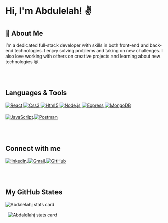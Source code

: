 

# Hi, I'm Abdulelah! ✌️
## 🚀 About Me

I’m a dedicated full-stack developer with skills in both front-end and back-end technologies. I enjoy solving problems and taking on new challenges. I also love working with others on creative projects and learning about new technologies 😍.<p>

<br><br>
## Languages & Tools
<a href="https://react.dev/" target="blank">
<img align="center" src="https://img.shields.io/badge/React-20232A?style=for-the-badge&logo=react&logoColor=61DAFB" alt="React"  />
</a>
<a href="https://www.w3schools.com/css/" target="blank">
<img align="center" src="https://img.shields.io/badge/CSS3-1572B6?style=for-the-badge&logo=css3&logoColor=white" alt="Css3"  />
</a>
<a href="https://www.w3.org/html/" target="blank">
<img align="center" src="https://img.shields.io/badge/HTML5-E34F26?style=for-the-badge&logo=html5&logoColor=white" alt="Html5"  />
</a>
<a href="https://nodejs.org" target="blank">
<img align="center" src="https://img.shields.io/badge/Node%20js-339933?style=for-the-badge&logo=nodedotjs&logoColor=white" alt="Node.js"  />
</a>
<a href="https://expressjs.com" target="blank">
<img align="center" src="https://img.shields.io/badge/Express%20js-000000?style=for-the-badge&logo=express&logoColor=white" alt="Express"  />
</a>
<a href="https://www.mongodb.com/" target="blank">
<img align="center" src="https://img.shields.io/badge/MongoDB-4EA94B?style=for-the-badge&logo=mongodb&logoColor=white" alt="MongoDB"  />
</a>
<br><br>

<a href="https://developer.mozilla.org/en-US/docs/Web/JavaScript" target="blank">
<img align="center" src="https://img.shields.io/badge/JavaScript-323330?style=for-the-badge&logo=javascript&logoColor=F7DF1E" alt="JavaScript" />
</a>
<a href="https://www.postman.com/" target="blank">
<img align="center" src="https://img.shields.io/badge/Postman-FF6C37?style=for-the-badge&logo=Postman&logoColor=white" 
  alt="Postman"/>
</a>


<br><br>
## Connect with me

<a href="#" target="blank">
<img align="center" src="https://img.shields.io/badge/LinkedIn-0077B5?style=for-the-badge&logo=linkedin&logoColor=white" 
  alt="linkedIn"/>
</a>
<a href="mailto:abdalelahaljamal@gmail.com">
<img align="center" src="https://img.shields.io/badge/Gmail-D14836?style=for-the-badge&logo=gmail&logoColor=white" 
  alt="Gmail"/>
</a>
<a href="https://github.com/Abdalelahj">
<img align="center" src="https://img.shields.io/badge/GitHub-100000?style=for-the-badge&logo=github&logoColor=white" 
  alt="GitHub"/>
</a>



<br><br>
## My GitHub States
<img align="center" src="https://github-readme-stats.vercel.app/api/top-langs?username=Abdalelahj&theme=default&title_color=000000&text_color=000000&bg_color=ffffff&hide_border=true&layout=compact" alt="Abdalelahj stats card" /></p>
<p>&nbsp;
<img align="center" src="https://github-readme-stats.vercel.app/api?username=Abdalelahj&show_icons=true&theme=default&title_color=000000&text_color=000000&bg_color=ffffff&hide_border=true" alt="Abdalelahj stats card" /></p>
<a href="https://reactjs.org/" target="blank">

